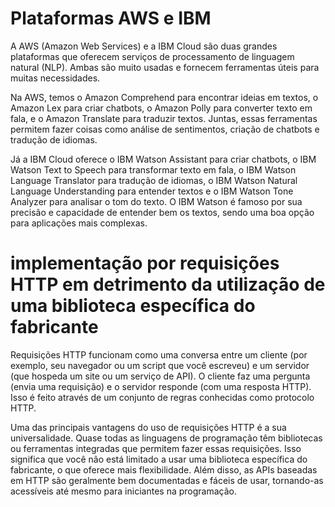# Plataformas AWS e IBM

A AWS (Amazon Web Services) e a IBM Cloud são duas grandes plataformas que oferecem serviços de processamento de linguagem natural (NLP). Ambas são muito usadas e fornecem ferramentas úteis para muitas necessidades.

Na AWS, temos o Amazon Comprehend para encontrar ideias em textos, o Amazon Lex para criar chatbots, o Amazon Polly para converter texto em fala, e o Amazon Translate para traduzir textos. Juntas, essas ferramentas permitem fazer coisas como análise de sentimentos, criação de chatbots e tradução de idiomas.

Já a IBM Cloud oferece o IBM Watson Assistant para criar chatbots, o IBM Watson Text to Speech para transformar texto em fala, o IBM Watson Language Translator para tradução de idiomas, o IBM Watson Natural Language Understanding para entender textos e o IBM Watson Tone Analyzer para analisar o tom do texto. O IBM Watson é famoso por sua precisão e capacidade de entender bem os textos, sendo uma boa opção para aplicações mais complexas.

# implementação por requisições HTTP em detrimento da utilização de uma biblioteca específica do fabricante


Requisições HTTP funcionam como uma conversa entre um cliente (por exemplo, seu navegador ou um script que você escreveu) e um servidor (que hospeda um site ou um serviço de API). O cliente faz uma pergunta (envia uma requisição) e o servidor responde (com uma resposta HTTP). Isso é feito através de um conjunto de regras conhecidas como protocolo HTTP.

Uma das principais vantagens do uso de requisições HTTP é a sua universalidade. Quase todas as linguagens de programação têm bibliotecas ou ferramentas integradas que permitem fazer essas requisições. Isso significa que você não está limitado a usar uma biblioteca específica do fabricante, o que oferece mais flexibilidade. Além disso, as APIs baseadas em HTTP são geralmente bem documentadas e fáceis de usar, tornando-as acessíveis até mesmo para iniciantes na programação.

